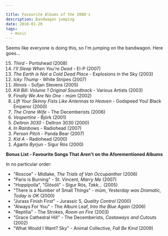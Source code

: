 ```yaml
---

title: Favourite Albums of the 2000's
description: Bandwagon jumping
date: 2010-01-20
tags:
  - music
---
```


Seems like everyone is doing this, so I'm jumping on the bandwagon. Here goes...

<ol reversed="reversed">
<li><em>Third</em> - Portishead (2008)</li>
<li><em>I'll Sleep When You're Dead</em> - El-P (2007)</li>
<li><em>The Earth is Not a Cold Dead Place</em> - Explosions in the Sky (2003)</li>
<li><em>Icky Thump</em> - White Stripes (2007)</li>
<li><em>Illinois</em> - Sufjan Stevens (2005)</li>
<li><em>Kill Bill: Volume 1 Original Soundtrack</em> - Various Artists (2003)</li>
<li><em>Finally We Are No One</em> - múm (2002)</li>
<li><em>Lift Your Skinny Fists Like Antennas to Heaven</em> - Godspeed You! Black Emperor (2000)</li>
<li><em>The Crane Wife</em> - The Decemberists (2006)</li>
<li><em>Vespertine</em> - Björk (2001)</li>
<li><em>Deltron 3030</em> - Deltron 3030 (2000)</li>
<li><em>In Rainbows</em> - Radiohead (2007)</li>
<li><em>Person Pitch</em> - Panda Bear (2007)</li>
<li><em>Kid A</em> - Radiohead (2000)</li>
<li><em>Ágætis Byrjun</em> - Sigur Rós (2000)</li>
</ol>
  

**Bonus List - Favourite Songs That Aren't on the Aforementioned Albums**

In no particular order:
  
- "Roscoe" - Midlake, _The Trials of Van Occupanther_ (2006)
- "Paris is Burning" - St. Vincent, _Marry Me_ (2007)  
- "Hoppípolla", "Glósóli" - Sigur Rós, _Takk..._ (2005)
- "There is a Number of Small Things" - múm, _Yesterday was Dramatic, Today is OK_ (2000)
- "Jurass Finish First" - Jurassic 5, _Quality Control_ (2000)  
- "Always For You" - The Album Leaf, _Into the Blue Again_ (2006)  
- "Reptilia" - The Strokes, _Room on Fire_ (2003)
- "Grace Cathedral Hill" - The Decemberists, _Castaways and Cutouts_ (2002)  
- "What Would I Want? Sky" - Animal Collective, _Fall Be Kind_ (2009)